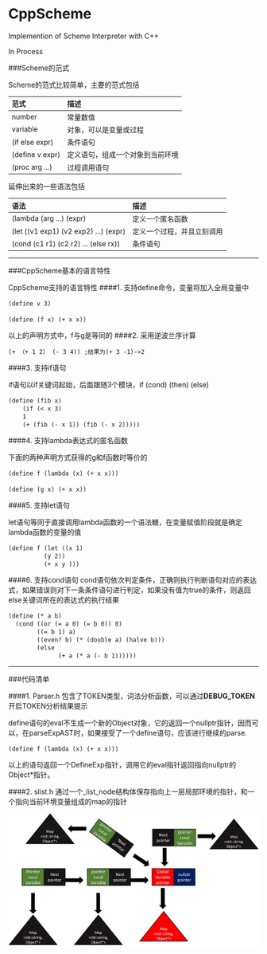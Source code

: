 # CppScheme
Implemention of Scheme Interpreter with C++

In Process



###Scheme的范式

Scheme的范式比较简单，主要的范式包括

范式|描述 
:---------------|:---------------
number|常量数值
variable|对象，可以是变量或过程
(if else expr)|条件语句
(define v expr)|定义语句，组成一个对象到当前环境
(proc arg ...)|过程调用语句

延伸出来的一些语法包括

语法|描述 
:---------------|:---------------
(lambda (arg ...) (expr)|					定义一个匿名函数
(let ((v1 exp1) (v2 exp2) ...) (expr)|定义一个过程，并且立刻调用
(cond (c1 r1) (c2 r2) ... (else rx))|条件语句





----------
###CppScheme基本的语言特性

CppScheme支持的语言特性
####1. 支持define命令，变量将加入全局变量中

	(define v 3)
    
    (define (f x) (+ x x))
以上的声明方式中，f与g是等同的
####2. 采用逆波兰序计算

    (+ （+ 1 2） (- 3 4)) ;结果为(+ 3 -1)->2
	

####3. 支持if语句

if语句以if关键词起始，后面跟随3个模块，if (cond) (then) (else)

    (define (fib x) 
    	(if (< x 3)
    	1
    	(+ (fib (- x 1)) (fib (- x 2)))))

####4. 支持lambda表达式的匿名函数

下面的两种声明方式获得的g和f函数时等价的

    (define f (lambda (x) (+ x x)))

	(define (g x) (+ x x))

####5. 支持let语句

let语句等同于直接调用lambda函数的一个语法糖，在变量赋值阶段就是确定lambda函数的变量的值

	(define f (let ((x 1)
			  (y 2))
	          (+ x y )))

####6. 支持cond语句
cond语句依次判定条件，正确则执行判断语句对应的表达式，如果错误则对下一条条件语句进行判定，如果没有值为true的条件，则返回else关键词所在的表达式的执行结果

	(define (* a b)
	  (cond ((or (= a 0) (= b 0)) 0)
            ((= b 1) a)
            ((even? b) (* (double a) (halve b)))
            (else
                  (+ a (* a (- b 1))))))

	

----------


###代码清单

####1. Parser.h
包含了TOKEN类型，词法分析函数，可以通过**DEBUG_TOKEN**开启TOKEN分析结果提示



define语句的eval不生成一个新的Object对象，它的返回一个nullptr指针，因而可以，在parseExpAST时，如果接受了一个define语句，应该进行继续的parse.

	(define f (lambda (x) (+ x x)))

以上的语句返回一个DefineExp指针，调用它的eval指针返回指向nullptr的Object*指针。

####2. slist.h
通过一个_list_node结构体保存指向上一层局部环境的指针，和一个指向当前环境变量组成的map的指针

![Enviroment list](https://github.com/MrEcoli/CppScheme/blob/master/Data/Enviroment.jpg)
